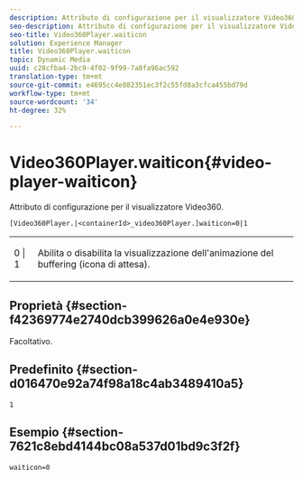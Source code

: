 ```yaml
---
description: Attributo di configurazione per il visualizzatore Video360.
seo-description: Attributo di configurazione per il visualizzatore Video360.
seo-title: Video360Player.waiticon
solution: Experience Manager
title: Video360Player.waiticon
topic: Dynamic Media
uuid: c28cfba4-2bc9-4f02-9f99-7a8fa96ac592
translation-type: tm+mt
source-git-commit: e4695cc4e882351ec3f2c55fd8a3cfca455bd79d
workflow-type: tm+mt
source-wordcount: '34'
ht-degree: 32%

---
```



# Video360Player.waiticon{#video-player-waiticon}

Attributo di configurazione per il visualizzatore Video360.

`[Video360Player.|<containerId>_video360Player.]waiticon=0|1`

<table id="table_C616483932C2482CA9794DDD7313FD7C"> 
 <tbody> 
  <tr> 
   <td colname="col1"> <p> <span class="codeph"> 0 | 1</span> </p> </td> 
   <td colname="col2"> <p> Abilita o disabilita la visualizzazione dell'animazione del buffering (icona di attesa). </p> </td> 
  </tr> 
 </tbody> 
</table>

## Proprietà {#section-f42369774e2740dcb399626a0e4e930e}

Facoltativo.

## Predefinito {#section-d016470e92a74f98a18c4ab3489410a5}

`1`

## Esempio {#section-7621c8ebd4144bc08a537d01bd9c3f2f}

```
waiticon=0
```


